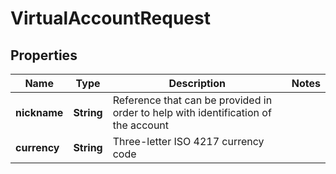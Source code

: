 

# VirtualAccountRequest


## Properties

Name | Type | Description | Notes
------------ | ------------- | ------------- | -------------
**nickname** | **String** | Reference that can be provided in order to help with identification of the account | 
**currency** | **String** | Three-letter ISO 4217 currency code | 



